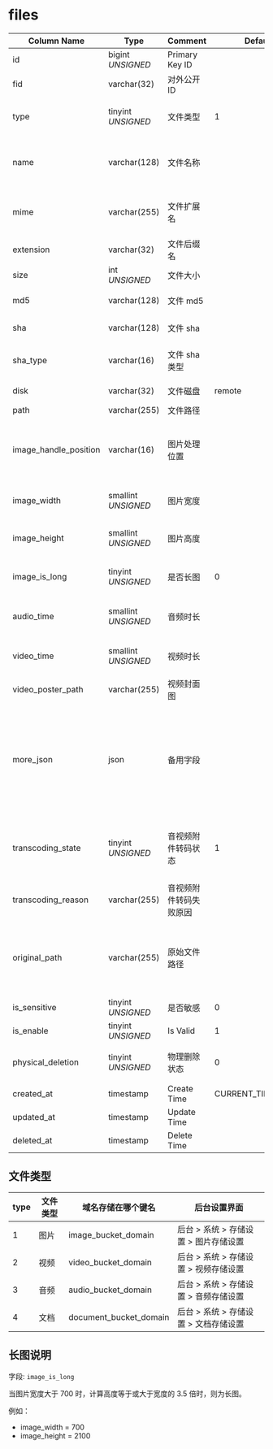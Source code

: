 # files

| Column Name | Type | Comment | Default | Null | Remark |
| --- | --- | --- | --- | --- | --- |
| id | bigint *UNSIGNED* | Primary Key ID |  | NO | Auto Increment |
| fid | varchar(32) | 对外公开 ID |  | NO | **Unique** |
| type | tinyint *UNSIGNED* | 文件类型 | 1 | NO | 1.图片 / 2.视频 / 3.音频 / 4.文档 |
| name | varchar(128) | 文件名称 |  | NO | 完整原始名称，上传时的文件名，包含后缀名 |
| mime | varchar(255) | 文件扩展名 |  | YES | 比如：image/jpeg 或 video/mp4 |
| extension | varchar(32) | 文件后缀名 |  | NO | 比如：jpg 或 jpeg |
| size | int *UNSIGNED* | 文件大小 |  | NO | 单位 Byte |
| md5 | varchar(128) | 文件 md5 |  | YES | 文件 md5 编码 |
| sha | varchar(128) | 文件 sha |  | YES | 文件 sha 编码 |
| sha_type | varchar(16) | 文件 sha 类型 |  | YES | 比如 SHA1 或 SHA-256 |
| disk | varchar(32) | 文件磁盘 | remote | NO | `local` 或 `remote` |
| path | varchar(255) | 文件路径 |  | NO | **相对路径** |
| image_handle_position | varchar(16) | 图片处理位置 |  | YES | 适用于生成物理缩略图的场景<br>凭此配置管理物理文件 |
| image_width | smallint *UNSIGNED* | 图片宽度 |  | YES | 图片文件专用：像素 px |
| image_height | smallint *UNSIGNED* | 图片高度 |  | YES | 图片文件专用：像素 px |
| image_is_long | tinyint *UNSIGNED* | 是否长图 | 0 | NO | 图片文件专用<br>0.否 / 1.是 |
| audio_time | smallint *UNSIGNED* | 音频时长 |  | YES | 单位：秒，音频文件专用 |
| video_time | smallint *UNSIGNED* | 视频时长 |  | YES | 单位：秒，视频文件专用 |
| video_poster_path | varchar(255) | 视频封面图 |  | YES | 视频封面图路径 |
| more_json | json | 备用字段 |  | YES | 比如某种客户端或编辑器，可以发表像小红书那样图片带标签的内容，这样这里存储的是标签信息 |
| transcoding_state | tinyint *UNSIGNED* | 音视频附件转码状态 | 1 | YES | 转码状态：1.待转码 2.转码中 3.转码完成 4.转码失败 |
| transcoding_reason | varchar(255) | 音视频附件转码失败原因 |  | YES | 转码失败原因 |
| original_path | varchar(255) | 原始文件路径 |  | YES | **相对路径**<br>如果文件涉及转码，转码前的文件存储路径<br>没有则留空 |
| is_sensitive | tinyint *UNSIGNED* | 是否敏感 | 0 | NO | 0.否 / 1.是 |
| is_enable | tinyint *UNSIGNED* | Is Valid | 1 | NO | 0.Invalid / 1.Valid |
| physical_deletion | tinyint *UNSIGNED* | 物理删除状态 | 0 | NO | 0.否 / 1.是（已物理删除文件） |
| created_at | timestamp | Create Time | CURRENT_TIMESTAMP | NO |  |
| updated_at | timestamp | Update Time |  | YES |  |
| deleted_at | timestamp | Delete Time |  | YES |  |

## 文件类型

| type | 文件类型 | 域名存储在哪个键名 | 后台设置界面 |
| --- | --- | --- | --- |
| 1 | 图片 | image_bucket_domain | 后台 > 系统 > 存储设置 > 图片存储设置 |
| 2 | 视频 | video_bucket_domain | 后台 > 系统 > 存储设置 > 视频存储设置 |
| 3 | 音频 | audio_bucket_domain | 后台 > 系统 > 存储设置 > 音频存储设置 |
| 4 | 文档 | document_bucket_domain | 后台 > 系统 > 存储设置 > 文档存储设置 |

## 长图说明

字段: `image_is_long`

当图片宽度大于 700 时，计算高度等于或大于宽度的 3.5 倍时，则为长图。

例如：
- image_width = 700
- image_height = 2100
